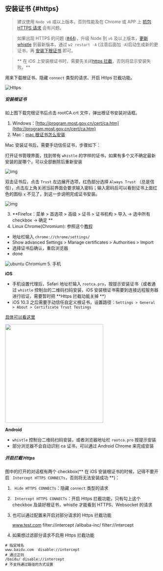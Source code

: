 
## 安装证书 {#https}

> 建议使用 `Node v6` 或以上版本，否则性能及在 Chrome 或 APP 上 [抓包 HTTPS 请求](https://avwo.github.io/whistle/webui/https.html) 会有问题。

> 如果出现 HTTPS 的问题 ([#44](https://github.com/avwo/whistle/issues/44))，升级 Node 到 `v6` 及以上版本，[更新 whistle](https://avwo.github.io/whistle/update.html) 到最新版本，通过 `w2 restart -A` (注意后面加 `-A`)启动生成新的更证书，再 [安装下根证书](https://avwo.github.io/whistle/webui/https.html) 即可。

> ** 在 iOS 上安装根证书时，需要先关闭[https 拦截](https://avwo.github.io/whistle/webui/https.html)，否则将显示安装失败。**

用来下载根证书、隐藏 `connect` 类型的请求、开启 Https 拦截功能。

![Https](https://avwo.github.io/whistle/img/https.gif)


##### 安装根证书

如上图下载完根证书后点击 rootCA.crt 文件，弹出根证书安装对话框。

1. Windows：[http://program.most.gov.cn/cert/ca.htm](http://program.most.gov.cn/cert/ca.htm)
2. Mac：[mac 根证书怎么安装](http://zhidao.baidu.com/link?url=bQ8ZnDTxUIlqruQ56NYjBmwztWPlZtv9AIRazkoKeMsdpAq7mcwXOHQduRwmHV1M2hf143vqBxHzKb1tg0L03DJoj6XS109P8zBNF1E9uU_)

  Mac 安装证书后，需要手动信任证书，步骤如下：

  打开证书管理界面，找到带有 `whistle` 的字样的证书，如果有多个又不确定最新安装的是哪个，可以全部删除后重新安装

  ![img](https://ae01.alicdn.com/kf/HTB1ZtoBdYsTMeJjSszh763GCFXai.png)

  双击证书后，点击 `Trust` 左边展开选项，红色部分选择 `Always Trust` （总是信任），点击左上角关闭当前界面会要求输入密码；输入密码后可以看到证书上面红色的图标 `x` 不见了，到这一步说明完成证书安装。

  ![img](https://ae01.alicdn.com/kf/HTB1UWItd8USMeJjy1zk761WmpXaT.png)

3. **Firefox：菜单 > 首选项 > 高级 > 证书 > 证书机构 > 导入 -> 选中所有 checkbox -> 确定 **
4. Linux Chrome(Chromium): 参照这个[教程](http://www.richud.com/wiki/Ubuntu_chrome_browser_import_self_signed_certificate)
  * 地址栏输入 `chrome://chrome/settings/`
  * Show advanced Settings > Manage certificates > Authorities > Import
  * 选择证书后确认，重启浏览器
  * done

  ![ubuntu Chromium](https://cloud.githubusercontent.com/assets/16034964/20553721/9c3d1bda-b191-11e6-880f-9fd6976b95cc.png)
5. 手机

  **iOS** 
  * 手机设置代理后，Safari 地址栏输入 `rootca.pro`，按提示安装证书（或者通过 `whistle` 控制台的二维码扫码安装，iOS 安装根证书需要到连接远程服务器进行验证，需要暂时把 **Https 拦截功能关掉 **）
  * iOS 10.3 之后需要手动信任自定义根证书，设置路径：`Settings > General > About > Certificate Trust Testings`

  [具体可以看这里](http://www.neglectedpotential.com/2017/04/trusting-custom-root-certificates-on-ios-10-3/)

  <img src="https://avwo.github.io/whistle/img/ios10.3_ca.PNG" width="320">

  **Android**
  * `whistle` 控制台二维码扫码安装，或者浏览器地址栏 `rootca.pro` 按提示安装
  * 部分浏览器不会自动识别 ca 证书，可以通过 Android Chrome 来完成安装

##### 开启拦截 Https

图中的打开的对话框有两个 checkbox(** 在 iOS 安装根证书的时候，记得不要开启 ` Intercept HTTPS CONNECTs`，否则将无法安装成功 **)：

1. ` Hide HTTPS CONNECTs`：隐藏 `connect` 类型的请求
2. ` Intercept HTTPS CONNECTs`：开启 Https 拦截功能，只有勾上这个 checkbox 及装好根证书，whistle 才能看到 HTTPS、Websocket 的请求
3. 也可以通过配置来开启对部分请求的 Https 拦截功能

   www.test.com filter://intercept
   /alibaba-inc/ filter://intercept
   ​	
4. 如果想过滤部分请求不启用 Https 拦截功能
  
  ```
  # 指定域名
  www.baidu.com  disable://intercept
  # 通过正则
  /baidu/ disable://intercept
  # 不支持通过路径的方式设置
  ```
